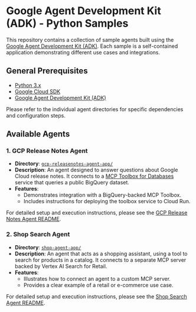 # Google Agent Development Kit (ADK) - Python Samples

This repository contains a collection of sample agents built using the [Google Agent Development Kit (ADK)](https://developers.google.com/agent-development-kit). Each sample is a self-contained application demonstrating different use cases and integrations.

## General Prerequisites

-   [Python 3.x](https://www.python.org/)
-   [Google Cloud SDK](https://cloud.google.com/sdk/docs/install)
-   [Google Agent Development Kit (ADK)](https://developers.google.com/agent-development-kit/docs)

Please refer to the individual agent directories for specific dependencies and configuration steps.

## Available Agents

### 1. GCP Release Notes Agent

-   **Directory**: [`gcp-releasenotes-agent-app/`](./gcp-releasenotes-agent-app/)
-   **Description**: An agent designed to answer questions about Google Cloud release notes. It connects to a [MCP Toolbox for Databases](https://googleapis.github.io/genai-toolbox/getting-started/) service that queries a public BigQuery dataset.
-   **Features**:
    -   Demonstrates integration with a BigQuery-backed MCP Toolbox.
    -   Includes instructions for deploying the toolbox service to Cloud Run.

For detailed setup and execution instructions, please see the [GCP Release Notes Agent README](./gcp-releasenotes-agent-app/README.md).

### 2. Shop Search Agent

-   **Directory**: [`shop-agent-app/`](./shop-agent-app/)
-   **Description**: An agent that acts as a shopping assistant, using a tool to search for products in a catalog. It connects to a separate MCP server backed by Vertex AI Search for Retail.
-   **Features**:
    -   Illustrates how to connect an agent to a custom MCP server.
    -   Provides a clear example of a retail or e-commerce use case.

For detailed setup and execution instructions, please see the [Shop Search Agent README](./shop-agent-app/README.md).

